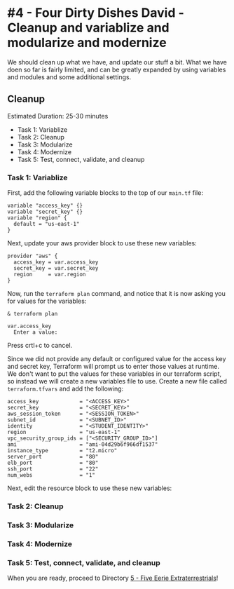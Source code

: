 # #4 - Four Dirty Dishes David - Cleanup and variablize and modularize and modernize

We should clean up what we have, and update our stuff a bit.  What we have doen so far is fairly limited, and can be greatly expanded by using variables and modules and some additional settings.

## Cleanup

Estimated Duration: 25-30 minutes

- Task 1: Variablize
- Task 2: Cleanup
- Task 3: Modularize
- Task 4: Modernize
- Task 5: Test, connect, validate, and cleanup

### Task 1: Variablize

First, add the following variable blocks to the top of our `main.tf` file:
```hcl
variable "access_key" {}
variable "secret_key" {}
variable "region" {
  default = "us-east-1"
}
```

Next, update your aws provider block to use these new variables:
```hcl
provider "aws" {
  access_key = var.access_key
  secret_key = var.secret_key
  region     = var.region
}
```

Now, run the `terraform plan` command, and notice that it is now asking you for values for the variables:
```
& terraform plan
```
```
var.access_key
  Enter a value:
```
Press crtl+c to cancel.

Since we did not provide any default or configured value for the access key and secret key, Terraform will prompt us to enter those values at runtime.  We don't want to put the values for these variables in our terraform script, so instead we will create a new variables file to use.  Create a new file called `terraform.tfvars` and add the following:
```hcl
access_key             = "<ACCESS_KEY>"
secret_key             = "<SECRET_KEY>"
aws_session_token      = "<SESSION_TOKEN>"
subnet_id              = "<SUBNET_ID>"
identity               = "<STUDENT_IDENTITY>"
region                 = "us-east-1"
vpc_security_group_ids = ["<SECURITY_GROUP_ID>"]
ami                    = "ami-04d29b6f966df1537"
instance_type          = "t2.micro"
server_port            = "80"
elb_port               = "80"
ssh_port               = "22"
num_webs               = "1"
```

Next, edit the resource block to use these new variables:


### Task 2: Cleanup

### Task 3: Modularize

### Task 4: Modernize

### Task 5: Test, connect, validate, and cleanup

When you are ready, proceed to Directory [5 - Five Eerie Extraterrestrials](../5-five-eerie-extraterrestrials)!
